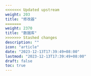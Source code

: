 ```yaml
---
<<<<<<< Updated upstream
weight: 203
title: "修改器"
=======
weight: 2370
title: "数据库"
>>>>>>> Stashed changes
description: ""
icon: "article"
date: "2023-12-13T17:39:49+08:00"
lastmod: "2023-12-13T17:39:49+08:00"
draft: false
toc: true
---
```


